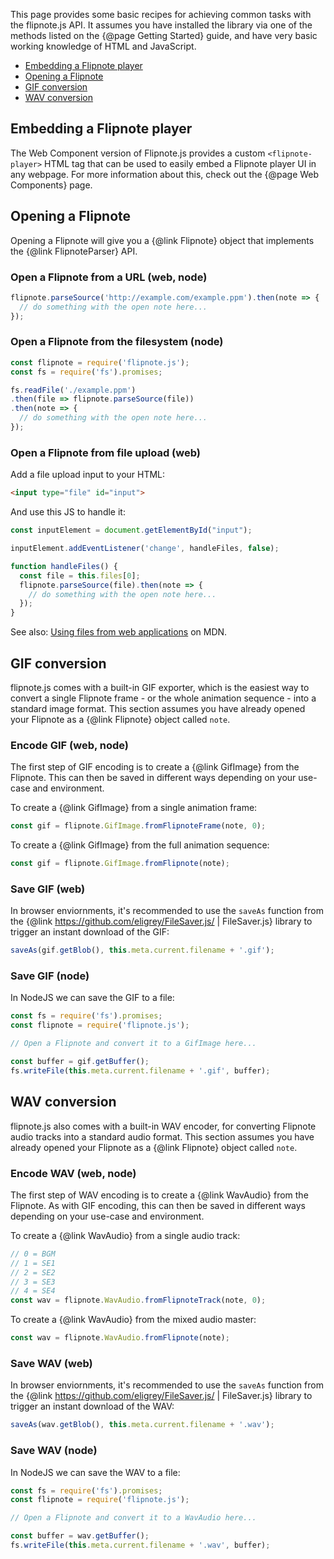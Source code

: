 This page provides some basic recipes for achieving common tasks with the flipnote.js API. It assumes you have installed the library via one of the methods listed on the {@page Getting Started} guide, and have very basic working knowledge of HTML and JavaScript.

- [Embedding a Flipnote player](#embedding-a-flipnote-player)
- [Opening a Flipnote](#opening-a-flipnote)
- [GIF conversion](#gif-conversion)
- [WAV conversion](#wav-conversion)

## Embedding a Flipnote player

The Web Component version of Flipnote.js provides a custom `<flipnote-player>` HTML tag that can be used to easily embed a Flipnote player UI in any webpage. For more information about this, check out the {@page Web Components} page.

## Opening a Flipnote

Opening a Flipnote will give you a {@link Flipnote} object that implements the {@link FlipnoteParser} API.

### Open a Flipnote from a URL (web, node)

```js
flipnote.parseSource('http://example.com/example.ppm').then(note => {
  // do something with the open note here...
});
```

### Open a Flipnote from the filesystem (node)

```js
const flipnote = require('flipnote.js');
const fs = require('fs').promises;

fs.readFile('./example.ppm')
.then(file => flipnote.parseSource(file))
.then(note => {
  // do something with the open note here...
});
```

### Open a Flipnote from file upload (web)

Add a file upload input to your HTML:

```html
<input type="file" id="input">
```

And use this JS to handle it:

```js
const inputElement = document.getElementById("input");

inputElement.addEventListener('change', handleFiles, false);

function handleFiles() {
  const file = this.files[0];
  flipnote.parseSource(file).then(note => {
    // do something with the open note here...
  });
}
```

See also: [Using files from web applications](https://developer.mozilla.org/en-US/docs/Web/API/File/Using_files_from_web_applications) on MDN.

## GIF conversion

flipnote.js comes with a built-in GIF exporter, which is the easiest way to convert a single Flipnote frame - or the whole animation sequence - into a standard image format. This section assumes you have already opened your Flipnote as a {@link Flipnote} object called `note`.

### Encode GIF (web, node)

The first step of GIF encoding is to create a {@link GifImage} from the Flipnote. This can then be saved in different ways depending on your use-case and environment.

To create a {@link GifImage} from a single animation frame:

```js
const gif = flipnote.GifImage.fromFlipnoteFrame(note, 0);
```

To create a {@link GifImage} from the full animation sequence:

```js
const gif = flipnote.GifImage.fromFlipnote(note);
```

### Save GIF (web)

In browser enviornments, it's recommended to use the `saveAs` function from the {@link https://github.com/eligrey/FileSaver.js/ | FileSaver.js} library to trigger an instant download of the GIF:

```js
saveAs(gif.getBlob(), this.meta.current.filename + '.gif');
```

### Save GIF (node)

In NodeJS we can save the GIF to a file:

```js
const fs = require('fs').promises;
const flipnote = require('flipnote.js');

// Open a Flipnote and convert it to a GifImage here...

const buffer = gif.getBuffer();
fs.writeFile(this.meta.current.filename + '.gif', buffer);
```

## WAV conversion

flipnote.js also comes with a built-in WAV encoder, for converting Flipnote audio tracks into a standard audio format.
This section assumes you have already opened your Flipnote as a {@link Flipnote} object called `note`.

### Encode WAV (web, node)

The first step of WAV encoding is to create a {@link WavAudio} from the Flipnote. As with GIF encoding, this can then be saved in different ways depending on your use-case and environment.

To create a {@link WavAudio} from a single audio track:

```js
// 0 = BGM
// 1 = SE1
// 2 = SE2
// 3 = SE3
// 4 = SE4
const wav = flipnote.WavAudio.fromFlipnoteTrack(note, 0);
```

To create a {@link WavAudio} from the mixed audio master:

```js
const wav = flipnote.WavAudio.fromFlipnote(note);
```

### Save WAV (web)

In browser enviornments, it's recommended to use the `saveAs` function from the {@link https://github.com/eligrey/FileSaver.js/ | FileSaver.js} library to trigger an instant download of the WAV:

```js
saveAs(wav.getBlob(), this.meta.current.filename + '.wav');
```

### Save WAV (node)

In NodeJS we can save the WAV to a file:

```js
const fs = require('fs').promises;
const flipnote = require('flipnote.js');

// Open a Flipnote and convert it to a WavAudio here...

const buffer = wav.getBuffer();
fs.writeFile(this.meta.current.filename + '.wav', buffer);
```